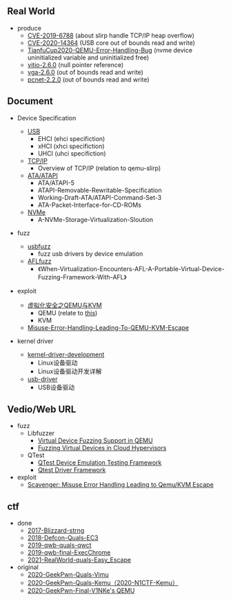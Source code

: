 ## Real World

- produce
  - [CVE-2019-6788](https://github.com/V1NKe/learning-qemu/tree/master/real_world/cve-2019-6788) (about slirp handle TCP/IP heap overflow)
  - [CVE-2020-14364](https://github.com/V1NKe/learning-qemu/tree/master/real_world/CVE-2020-14364) (USB core out of bounds read and write)
  - [TianfuCup2020-QEMU-Error-Handling-Bug](https://github.com/V1NKe/learning-qemu/tree/master/real_world/ErrorHandlingBug) (nvme device uninitialized variable and uninitialized free)
  - [vitio-2.6.0](https://github.com/V1NKe/learning-qemu/tree/master/real_world/some-vuln-examples/virtio-2.6.0) (null pointer reference)
  - [vga-2.6.0](https://github.com/V1NKe/learning-qemu/tree/master/real_world/some-vuln-examples/vga-2.6.0) (out of bounds read and write)
  - [pcnet-2.2.0](https://github.com/V1NKe/learning-qemu/tree/master/real_world/some-vuln-examples/pcnet-2.2.0) (out of bounds read and write)

## Document

- Device Specification
  - [USB](https://github.com/V1NKe/learning-qemu/tree/master/doc/specification/usb)
    - EHCI (ehci specifiction)
    - xHCI (xhci specifiction)
    - UHCI (uhci specifiction)
  - [TCP/IP](https://github.com/V1NKe/learning-qemu/tree/master/doc/specification/tcp-ip)
    - Overview of TCP/IP (relation to qemu-slirp)
  - [ATA/ATAPI](https://github.com/V1NKe/learning-qemu/tree/master/doc/specification/ata-atapi)
    - ATA/ATAPI-5
    - ATAPI-Removable-Rewritable-Specification
    - Working-Draft-ATA/ATAPI-Command-Set-3
    - ATA-Packet-Interface-for-CD-ROMs
  - [NVMe](https://github.com/V1NKe/learning-qemu/tree/master/doc/specification/nvme)
    - A-NVMe-Storage-Virtualization-Sloution

- fuzz
  - [usbfuzz](https://github.com/V1NKe/learning-qemu/tree/master/doc/fuzz/usbfuzz)
    - fuzz usb drivers by device emulation
  - [AFLfuzz](https://github.com/V1NKe/learning-qemu/tree/master/doc/fuzz/aflfuzz)
    - 《When-Virtualization-Encounters-AFL-A-Portable-Virtual-Device-Fuzzing-Framework-With-AFL》

- exploit
  - [虚拟化安全之QEMU与KVM](https://github.com/V1NKe/learning-qemu/tree/master/doc/exploit/%E8%99%9A%E6%8B%9F%E5%8C%96%E5%AE%89%E5%85%A8%E4%B9%8BQEMU%E4%B8%8EKVM)
    - QEMU (relate to [this](https://github.com/V1NKe/learning-qemu/tree/master/real_world/some-vuln-examples))
    - KVM
  - [Misuse-Error-Handling-Leading-To-QEMU-KVM-Escape](https://github.com/V1NKe/learning-qemu/tree/master/doc/exploit/)

- kernel driver
  - [kernel-driver-development](https://github.com/V1NKe/learning-qemu/tree/master/doc/kernel-driver/kernel-driver-development)
    - Linux设备驱动
    - Linux设备驱动开发详解
  - [usb-driver](https://github.com/V1NKe/learning-qemu/tree/master/doc/kernel-driver/usb-driver)
    - USB设备驱动

## Vedio/Web URL

- fuzz
  - Libfuzzer
    - [Virtual Device Fuzzing Support in QEMU](https://www.youtube.com/watch?v=x3GSBKY2oE0)
    - [Fuzzing Virtual Devices in Cloud Hypervisors](https://www.youtube.com/watch?v=Qh7WBxsk3KM)
  - QTest
    - [QTest Device Emulation Testing Framework](https://qemu.readthedocs.io/en/latest/devel/qtest.html)
    - [Qtest Driver Framework](https://qemu.readthedocs.io/en/latest/devel/qgraph.html#qgraph)
- exploit
  - [Scavenger: Misuse Error Handling Leading to Qemu/KVM Escape](https://blackhat.app.swapcard.com/event/black-hat-asia-2021/planning/UGxhbm5pbmdfMzU3MDI0)

## ctf

- done
  - [2017-Blizzard-strng](https://github.com/V1NKe/learning-qemu/blob/master/ctf/done/2017Blizzard-strng.tar.gz)
  - [2018-Defcon-Quals-EC3](https://github.com/V1NKe/learning-qemu/tree/master/ctf/done/2018Defcon-EC3-quals)
  - [2019-qwb-quals-qwct](https://github.com/V1NKe/learning-qemu/tree/master/ctf/done/2019qwb-qwct-quals)
  - [2019-qwb-final-ExecChrome](https://github.com/V1NKe/learning-qemu/tree/master/ctf/done/2019qwb-ExecChrome-final)
  - [2021-RealWorld-quals-Easy_Escape](https://github.com/V1NKe/learning-qemu/tree/master/ctf/done/2021RealWorld-Easy_Escape-quals)
- original
  - [2020-GeekPwn-Quals-Vimu](https://github.com/V1NKe/learning-qemu/tree/master/ctf/original/2020-geekpwn-Vimu-quals)
  - [2020-GeekPwn-Quals-Kemu（2020-N1CTF-Kemu）](https://github.com/V1NKe/learning-qemu/tree/master/ctf/original/2020-geekpwn-Kemu-quals)
  - [2020-GeekPwn-Final-V1NKe's QEMU](https://github.com/V1NKe/learning-qemu/tree/master/ctf/original/2020-geekpwn-V1NKe'sQEMU-final)